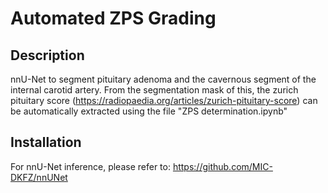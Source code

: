 # Automated ZPS Grading

## Description
nnU-Net to segment pituitary adenoma and the cavernous segment of the internal carotid artery. From the segmentation mask of this, the zurich pituitary score (https://radiopaedia.org/articles/zurich-pituitary-score) can be automatically extracted using the file "ZPS determination.ipynb"


## Installation

For nnU-Net inference, please refer to: https://github.com/MIC-DKFZ/nnUNet
